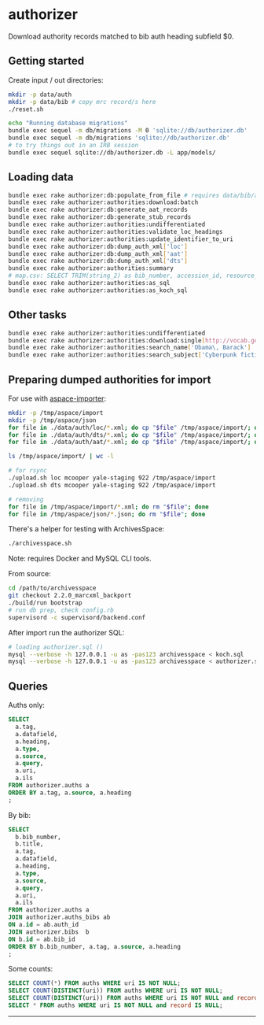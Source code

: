 # authorizer

Download authority records matched to bib auth heading subfield $0.

## Getting started

Create input / out directories:

```bash
mkdir -p data/auth
mkdir -p data/bib # copy mrc record/s here
./reset.sh

echo "Running database migrations"
bundle exec sequel -m db/migrations -M 0 'sqlite://db/authorizer.db'
bundle exec sequel -m db/migrations 'sqlite://db/authorizer.db'
# to try things out in an IRB session
bundle exec sequel sqlite://db/authorizer.db -L app/models/
```

## Loading data

```bash
bundle exec rake authorizer:db:populate_from_file # requires data/bib/authorizer.mrc
bundle exec rake authorizer:authorities:download:batch
bundle exec rake authorizer:db:generate_aat_records
bundle exec rake authorizer:db:generate_stub_records
bundle exec rake authorizer:authorities:undifferentiated
bundle exec rake authorizer:authorities:validate_loc_headings
bundle exec rake authorizer:authorities:update_identifier_to_uri
bundle exec rake authorizer:db:dump_auth_xml['loc']
bundle exec rake authorizer:db:dump_auth_xml['aat']
bundle exec rake authorizer:db:dump_auth_xml['dts']
bundle exec rake authorizer:authorities:summary
# map.csv: SELECT TRIM(string_2) as bib_number, accession_id, resource_id FROM user_defined WHERE string_2 IS NOT NULL;
bundle exec rake authorizer:authorities:as_sql
bundle exec rake authorizer:authorities:as_koch_sql
```

## Other tasks

```bash
bundle exec rake authorizer:authorities:undifferentiated
bundle exec rake authorizer:authorities:download:single[http://vocab.getty.edu/aat/300028689,AAT] | xmllint --format -
bundle exec rake authorizer:authorities:search_name['Obama\, Barack']
bundle exec rake authorizer:authorities:search_subject['Cyberpunk fiction']
```

## Preparing dumped authorities for import

For use with [aspace-importer](https://github.com/lyrasis/aspace-importer.git):

```bash
mkdir -p /tmp/aspace/import
mkdir -p /tmp/aspace/json
for file in ./data/auth/loc/*.xml; do cp "$file" /tmp/aspace/import/; done
for file in ./data/auth/dts/*.xml; do cp "$file" /tmp/aspace/import/; done
for file in ./data/auth/aat/*.xml; do cp "$file" /tmp/aspace/import/; done

ls /tmp/aspace/import/ | wc -l

# for rsync
./upload.sh loc mcooper yale-staging 922 /tmp/aspace/import
./upload.sh dts mcooper yale-staging 922 /tmp/aspace/import

# removing
for file in /tmp/aspace/import/*.xml; do rm "$file"; done
for file in /tmp/aspace/json/*.json; do rm "$file"; done
```

There's a helper for testing with ArchivesSpace:

```bash
./archivesspace.sh
```

Note: requires Docker and MySQL CLI tools.

From source:

```bash
cd /path/to/archivesspace
git checkout 2.2.0_marcxml_backport
./build/run bootstrap
# run db prep, check config.rb
supervisord -c supervisord/backend.conf
```

After import run the authorizer SQL:

```bash
# loading authorizer.sql ()
mysql --verbose -h 127.0.0.1 -u as -pas123 archivesspace < koch.sql
mysql --verbose -h 127.0.0.1 -u as -pas123 archivesspace < authorizer.sql
```

## Queries

Auths only:

```sql
SELECT
  a.tag,
  a.datafield,
  a.heading,
  a.type,
  a.source,
  a.query,
  a.uri,
  a.ils
FROM authorizer.auths a
ORDER BY a.tag, a.source, a.heading
;
```

By bib:

```sql
SELECT
  b.bib_number,
  b.title,
  a.tag,
  a.datafield,
  a.heading,
  a.type,
  a.source,
  a.query,
  a.uri,
  a.ils
FROM authorizer.auths a
JOIN authorizer.auths_bibs ab
ON a.id = ab.auth_id
JOIN authorizer.bibs  b
ON b.id = ab.bib_id
ORDER BY b.bib_number, a.tag, a.source, a.heading
;
```

Some counts:

```sql
SELECT COUNT(*) FROM auths WHERE uri IS NOT NULL;
SELECT COUNT(DISTINCT(uri)) FROM auths WHERE uri IS NOT NULL;
SELECT COUNT(DISTINCT(uri)) FROM auths WHERE uri IS NOT NULL and record IS NOT NULL;
SELECT * FROM auths WHERE uri IS NOT NULL and record IS NULL;
```

---
